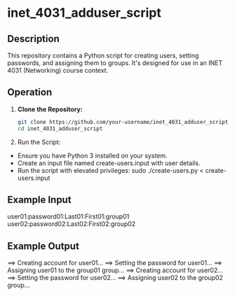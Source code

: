 # inet_4031_adduser_script

## Description

This repository contains a Python script for creating users, setting passwords, and assigning them to groups. It's designed for use in an INET 4031 (Networking) course context.

## Operation

1. **Clone the Repository:**
   ```bash
   git clone https://github.com/your-username/inet_4031_adduser_script.git
   cd inet_4031_adduser_script

1. Run the Script:
- Ensure you have Python 3 installed on your system.
- Create an input file named create-users.input with user details.
- Run the script with elevated privileges:
  sudo ./create-users.py < create-users.input

## Example Input
user01:password01:Last01:First01:group01
user02:password02:Last02:First02:group02

## Example Output
==> Creating account for user01...
==> Setting the password for user01...
==> Assigning user01 to the group01 group...
==> Creating account for user02...
==> Setting the password for user02...
==> Assigning user02 to the group02 group...




